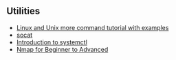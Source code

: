 ## Utilities

- [Linux and Unix more command tutorial with examples](https://shapeshed.com/unix-more/?fbclid=IwAR10cQhR3TgKiPfP2fuCrjo-70O2DzkvPc1OgZSjveUjQtiGSDv4hbnG0s4)
- [socat](https://medium.com/@copyconstruct/socat-29453e9fc8a6?source=social.fb)
- [Introduction to systemctl](https://www.linode.com/docs/quick-answers/linux-essentials/introduction-to-systemctl/)
- [Nmap for Beginner to Advanced](https://resources.infosecinstitute.com/nmap/#gref)
